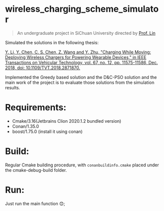 # wireless_charging_scheme_simulator
> An undergraduate project in SiChuan University directed by [Prof. Lin](http://cs.scu.edu.cn/info/1292/13645.htm)

Simulated the solutions in the following thesis:

[Y. Li, Y. Chen, C. S. Chen, Z. Wang and Y. Zhu, "Charging While Moving: Deploying Wireless Chargers for Powering Wearable Devices," in IEEE Transactions on Vehicular Technology, vol. 67, no. 12, pp. 11575-11586, Dec. 2018, doi: 10.1109/TVT.2018.2871870.](https://ieeexplore.ieee.org/document/8470952)

Implemented the Greedy based solution and the D&C-PSO solution and the main work of the project is to evaluate those solutions from the simulation results.

# Requirements:
- Cmake/3.16(Jetbrains Clion 2020.1.2 bundled version)
- Conan/1.35.0
- boost/1.75.0 (install it using conan)

# Build:

Regular Cmake building procedure, with `conanbuildinfo.cmake` placed under the cmake-debug-build folder.

# Run:

Just run the main function 😊;
